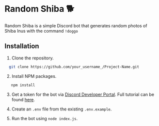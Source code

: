 # Random Shiba &#128021;

Random Shiba is a simple Discord bot that generates random photos of Shiba Inus with the command `!doggo`

## Installation

1. Clone the repository.

```sh
  git clone https://github.com/your_username_/Project-Name.git
```

2. Install NPM packages.

```sh
   npm install
```

3. Get a token for the bot via [Discord Developer Portal](https://discord.com/developers/applications). Full tutorial
   can be found [here](https://youtu.be/F5KpcwtBk1E?t=397).

4. Create an `.env` file from the existing `.env.example`.

5. Run the bot using `node index.js`.
